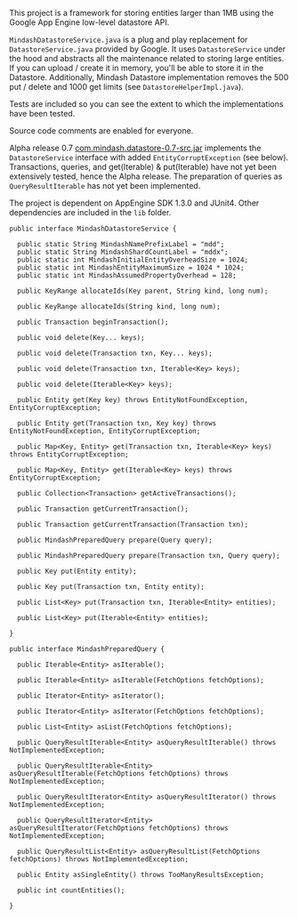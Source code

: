 This project is a framework for storing entities larger than 1MB using the Google App Engine low-level datastore API.

`MindashDatastoreService.java` is a plug and play replacement for `DatastoreService.java` provided by Google. It uses `DatastoreService` under the hood and abstracts all the maintenance related to storing large entities. If you can upload / create it in memory, you'll be able to store it in the Datastore. Additionally, Mindash Datastore implementation removes the 500 put / delete and 1000 get limits (see `DatastoreHelperImpl.java`).

Tests are included so you can see the extent to which the implementations have been tested.

Source code comments are enabled for everyone.

Alpha release 0.7 [com.mindash.datastore-0.7-src.jar](http://mindash-datastore.googlecode.com/files/com.mindash.datastore-0.7-src.jar) implements the `DatastoreService` interface with added `EntityCorruptException` (see below). Transactions, queries, and get(Iterable) & put(Iterable) have not yet been extensively tested, hence the Alpha release. The preparation of queries as `QueryResultIterable` has not yet been implemented.

The project is dependent on AppEngine SDK 1.3.0 and JUnit4. Other dependencies are included in the `lib` folder.

```
public interface MindashDatastoreService {
  
  public static String MindashNamePrefixLabel = "mdd";
  public static String MindashShardCountLabel = "mddx";
  public static int MindashInitialEntityOverheadSize = 1024;
  public static int MindashEntityMaximumSize = 1024 * 1024;
  public static int MindashAssumedPropertyOverhead = 128;
  
  public KeyRange allocateIds(Key parent, String kind, long num);
  
  public KeyRange allocateIds(String kind, long num);
  
  public Transaction beginTransaction();
	
  public void delete(Key... keys);
	
  public void delete(Transaction txn, Key... keys);
	
  public void delete(Transaction txn, Iterable<Key> keys);
	
  public void delete(Iterable<Key> keys);
	
  public Entity get(Key key) throws EntityNotFoundException, EntityCorruptException;
	
  public Entity get(Transaction txn, Key key) throws EntityNotFoundException, EntityCorruptException;
	
  public Map<Key, Entity> get(Transaction txn, Iterable<Key> keys) throws EntityCorruptException;
	
  public Map<Key, Entity> get(Iterable<Key> keys) throws EntityCorruptException;
	
  public Collection<Transaction> getActiveTransactions();
	
  public Transaction getCurrentTransaction();
	
  public Transaction getCurrentTransaction(Transaction txn);
	
  public MindashPreparedQuery prepare(Query query);
	
  public MindashPreparedQuery prepare(Transaction txn, Query query);
	
  public Key put(Entity entity);
	
  public Key put(Transaction txn, Entity entity);
	
  public List<Key> put(Transaction txn, Iterable<Entity> entities);
	
  public List<Key> put(Iterable<Entity> entities);

}
```
```
public interface MindashPreparedQuery {

  public Iterable<Entity> asIterable();

  public Iterable<Entity> asIterable(FetchOptions fetchOptions);

  public Iterator<Entity> asIterator();

  public Iterator<Entity> asIterator(FetchOptions fetchOptions);

  public List<Entity> asList(FetchOptions fetchOptions);

  public QueryResultIterable<Entity> asQueryResultIterable() throws NotImplementedException;

  public QueryResultIterable<Entity> asQueryResultIterable(FetchOptions fetchOptions) throws NotImplementedException;

  public QueryResultIterator<Entity> asQueryResultIterator() throws NotImplementedException;

  public QueryResultIterator<Entity> asQueryResultIterator(FetchOptions fetchOptions) throws NotImplementedException;

  public QueryResultList<Entity> asQueryResultList(FetchOptions fetchOptions) throws NotImplementedException;

  public Entity asSingleEntity() throws TooManyResultsException;

  public int countEntities();

}
```